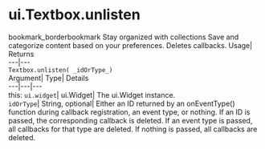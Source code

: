  
#  ui.Textbox.unlisten 
bookmark_borderbookmark Stay organized with collections  Save and categorize content based on your preferences.
Deletes callbacks. 
Usage| Returns  
---|---  
`Textbox.unlisten( _idOrType_)`  
Argument|  Type| Details  
---|---|---  
this: `ui.widget`| ui.Widget| The ui.Widget instance.  
`idOrType`| String, optional| Either an ID returned by an onEventType() function during callback registration, an event type, or nothing. If an ID is passed, the corresponding callback is deleted. If an event type is passed, all callbacks for that type are deleted. If nothing is passed, all callbacks are deleted.  
